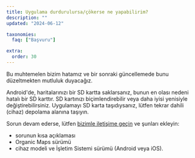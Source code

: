 ```yaml
---
title: Uygulama durdurulursa/çökerse ne yapabilirim?
description: ""
updated: "2024-06-12"

taxonomies:
  faq: ["Başvuru"]

extra:
  order: 30
---
```


Bu muhtemelen bizim hatamız ve bir sonraki güncellemede bunu düzeltmekten mutluluk duyacağız.

Android'de, haritalarınızı bir SD kartta saklarsanız, bunun en olası nedeni hatalı bir SD karttır. SD kartınızı biçimlendirebilir veya daha iyisi yenisiyle değiştirebilirsiniz. Uygulamayı SD karta taşıdıysanız, lütfen tekrar dahili (cihaz) depolama alanına taşıyın.

Sorun devam ederse, lütfen [bizimle iletişime geçin](mailto:support@organicmaps.app) ve şunları ekleyin:

* sorunun kısa açıklaması
* Organic Maps sürümü
* cihaz modeli ve İşletim Sistemi sürümü (Android veya iOS).
